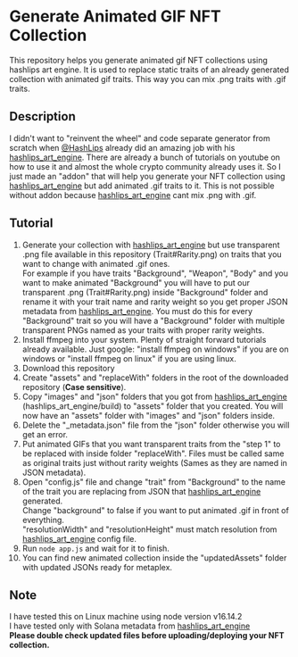 # Generate Animated GIF NFT Collection
This repository helps you generate animated gif NFT collections using hashlips art engine. It is used to replace static traits of an already generated collection with animated gif traits. This way you can mix .png traits with .gif traits.
## Description
I didn't want to "reinvent the wheel" and code separate generator from scratch when [@HashLips](https://github.com/HashLips) already did an amazing job with his [hashlips_art_engine](https://github.com/HashLips/hashlips_art_engine). There are already a bunch of tutorials on youtube on how to use it and almost the whole crypto community already uses it. So I just made an "addon" that will help you generate your NFT collection using [hashlips_art_engine](https://github.com/HashLips/hashlips_art_engine) but add animated .gif traits to it. This is not possible without addon because [hashlips_art_engine](https://github.com/HashLips/hashlips_art_engine) cant mix .png with .gif.

## Tutorial
1. Generate your collection with [hashlips_art_engine](https://github.com/HashLips/hashlips_art_engine) but use transparent .png file available in this repository (Trait#Rarity.png) on traits that you want to change with animated .gif ones.<br />
For example if you have traits "Background", "Weapon", "Body" and you want to make animated "Background" you will have to put our transparent .png (Trait#Rarity.png) inside "Background" folder and rename it with your trait name and rarity weight so you get proper JSON metadata from [hashlips_art_engine](https://github.com/HashLips/hashlips_art_engine). You must do this for every "Background" trait so you will have a "Background" folder with multiple transparent PNGs named as your traits with proper rarity weights.
2. Install ffmpeg into your system. Plenty of straight forward tutorials already available. Just google: "install ffmpeg on windows" if you are on windows or "install ffmpeg on linux" if you are using linux.
3. Download this repository
4. Create "assets" and "replaceWith" folders in the root of the downloaded repository (**Case sensitive**).
5. Copy "images" and "json" folders that you got from [hashlips_art_engine](https://github.com/HashLips/hashlips_art_engine) (hashlips_art_engine/build) to "assets" folder that you created. You will now have an "assets" folder with "images" and "json" folders inside.
6. Delete the "\_metadata.json" file from the "json" folder otherwise you will get an error.
7. Put animated GIFs that you want transparent traits from the "step 1" to be replaced with inside folder "replaceWith". Files must be called same as original traits just without rarity weights (Sames as they are named in JSON metadata).
8. Open "config.js" file and change "trait" from "Background" to the name of the trait you are replacing from JSON that [hashlips_art_engine](https://github.com/HashLips/hashlips_art_engine) generated.<br />
Change "background" to false if you want to put animated .gif in front of everything.<br />
"resolutionWidth" and "resolutionHeight" must match resolution from [hashlips_art_engine](https://github.com/HashLips/hashlips_art_engine) config file.
7. Run `node app.js` and wait for it to finish.
8. You can find new animated collection inside the "updatedAssets" folder with updated JSONs ready for metaplex.

## Note
I have tested this on Linux machine using node version v16.14.2<br />
I have tested only with Solana metadata from [hashlips_art_engine](https://github.com/HashLips/hashlips_art_engine)<br />
**Please double check updated files before uploading/deploying your NFT collection.**
